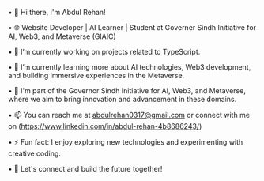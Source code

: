 • 👋 Hi there, I'm Abdul Rehan!

• 🌐 Website Developer | AI Learner | Student at Governer Sindh Initiative for AI, Web3, and Metaverse (GIAIC)

• 🔭 I’m currently working on projects related to TypeScript.

• 🌱 I’m currently learning more about AI technologies, Web3 development, and building immersive experiences in the Metaverse.

• 💼 I'm part of the Governor Sindh Initiative for AI, Web3, and Metaverse, where we aim to bring innovation and advancement in these domains.

• 📫 You can reach me at abdulrehan0317@gmail.com or connect with me on (https://www.linkedin.com/in/abdul-rehan-4b8686243/)

• ⚡ Fun fact: I enjoy exploring new technologies and experimenting with creative coding.

• 🚀 Let's connect and build the future together!

